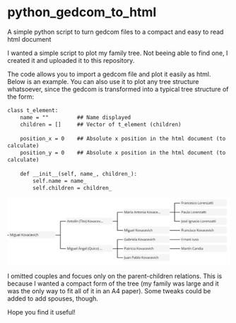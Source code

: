 # python_gedcom_to_html
A simple python script to turn gedcom files to a compact and easy to read html document

I wanted a simple script to plot my family tree. Not beeing able to find one, I created it and uploaded it to this repository.

The code allows you to import a gedcom file and plot it easily as html. Below is an example. You can also use it to plot any tree structure whatsoever, since the gedcom is transformed into a typical tree structure of the form:

```
class t_element:
    name = ""         ## Name displayed
    children = []     ## Vector of t_element (children)
    
    position_x = 0    ## Absolute x position in the html document (to calculate)
    position_y = 0    ## Absolute x position in the html document (to calculate)
   
    def __init__(self, name_, children_):
        self.name = name_
        self.children = children_
```

![sample](https://raw.githubusercontent.com/frankovacevich/python_gedcom_to_html/master/tree_sample.png)

I omitted couples and focues only on the parent-children relations. This is because I wanted a compact form of the tree (my family was large and it was the only way to fit all of it in an A4 paper). Some tweaks could be added to add spouses, though.

Hope you find it useful!
